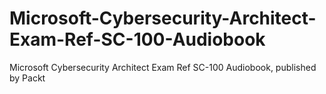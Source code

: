 # Microsoft-Cybersecurity-Architect-Exam-Ref-SC-100-Audiobook
Microsoft Cybersecurity Architect Exam Ref SC-100 Audiobook, published by Packt
